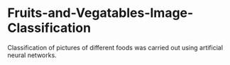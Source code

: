# Fruits-and-Vegatables-Image-Classification
Classification of pictures of different foods was carried out using artificial neural networks.
